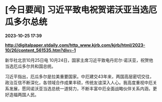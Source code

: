 # [今日要闻] 习近平致电祝贺诺沃亚当选厄瓜多尔总统

**2023-10-25 17:39**

**http://digitalpaper.stdaily.com/http_www.kjrb.com/kjrb/html/2023-10/26/content_561535.htm?div=-1**

 新华社北京10月25日电 10月24日，国家主席习近平致电丹尼尔·诺沃亚，祝贺他当选厄瓜多尔共和国总统。

 习近平指出，厄瓜多尔是拉美重要国家。中厄建交43年来，两国高层密切交往，政治互信不断深化，各领域合作成果丰硕，传统友谊深入人心。我高度重视中厄关系发展，愿同诺沃亚当选总统一道努力，不断丰富中厄全面战略伙伴关系内涵，更好造福两国人民。